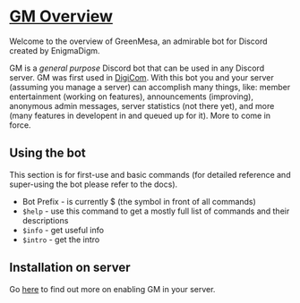 # [GM Overview](https://git.io/fjqRz)
Welcome to the overview of GreenMesa, an admirable bot for Discord created by EnigmaDigm.

GM is a _general purpose_ Discord bot that can be used in any Discord server. GM was first used in [DigiCom](https://discord.gg/tXEDJP3). With this bot you and your server (assuming you manage a server) can accomplish many things, like: member entertainment (working on features), announcements (improving), anonymous admin messages, server statistics (not there yet), and more (many features in developent in and queued up for it). More to come in force.

## Using the bot
This section is for first-use and basic commands (for detailed reference and super-using the bot please refer to the docs).
- Bot Prefix - is currently $ (the symbol in front of all commands)
- `$help` - use this command to get a mostly full list of commands and their descriptions
- `$info` - get useful info
- `$intro` - get the intro

## Installation on server
Go [here](installation.md) to find out more on enabling GM in your server.
